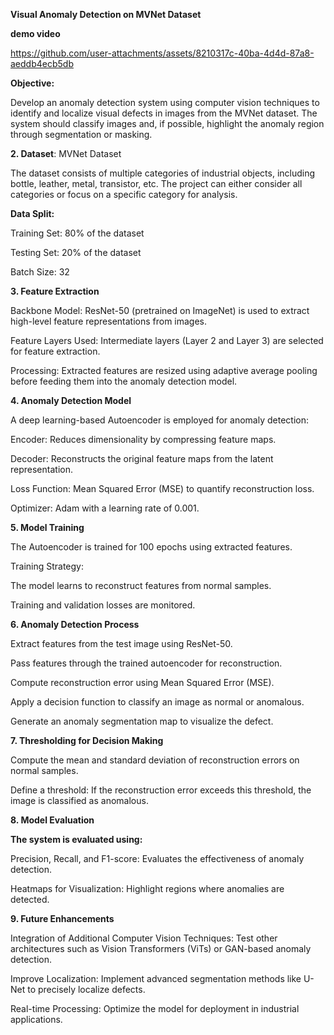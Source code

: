 **Visual Anomaly Detection on MVNet Dataset**

**demo video**

https://github.com/user-attachments/assets/8210317c-40ba-4d4d-87a8-aeddb4ecb5db

**Objective:**

Develop an anomaly detection system using computer vision techniques to identify and localize visual defects in images from the MVNet dataset. The system should classify images and, if possible, highlight the anomaly region through segmentation or masking.

**2. Dataset**: MVNet Dataset

The dataset consists of multiple categories of industrial objects, including bottle, leather, metal, transistor, etc. The project can either consider all categories or focus on a specific category for analysis.

**Data Split:**

Training Set: 80% of the dataset

Testing Set: 20% of the dataset

Batch Size: 32


**3. Feature Extraction**

Backbone Model: ResNet-50 (pretrained on ImageNet) is used to extract high-level feature representations from images.

Feature Layers Used: Intermediate layers (Layer 2 and Layer 3) are selected for feature extraction.

Processing: Extracted features are resized using adaptive average pooling before feeding them into the anomaly detection model.

**4. Anomaly Detection Model**

A deep learning-based Autoencoder is employed for anomaly detection:

Encoder: Reduces dimensionality by compressing feature maps.

Decoder: Reconstructs the original feature maps from the latent representation.

Loss Function: Mean Squared Error (MSE) to quantify reconstruction loss.

Optimizer: Adam with a learning rate of 0.001.

**5. Model Training**

The Autoencoder is trained for 100 epochs using extracted features.

Training Strategy:

The model learns to reconstruct features from normal samples.

Training and validation losses are monitored.

**6. Anomaly Detection Process**

Extract features from the test image using ResNet-50.

Pass features through the trained autoencoder for reconstruction.

Compute reconstruction error using Mean Squared Error (MSE).

Apply a decision function to classify an image as normal or anomalous.

Generate an anomaly segmentation map to visualize the defect.

**7. Thresholding for Decision Making**

Compute the mean and standard deviation of reconstruction errors on normal samples.

Define a threshold: If the reconstruction error exceeds this threshold, the image is classified as anomalous.

**8. Model Evaluation**

**The system is evaluated using:**

Precision, Recall, and F1-score: Evaluates the effectiveness of anomaly detection.

Heatmaps for Visualization: Highlight regions where anomalies are detected.

**9. Future Enhancements**

Integration of Additional Computer Vision Techniques: Test other architectures such as Vision Transformers (ViTs) or GAN-based anomaly detection.

Improve Localization: Implement advanced segmentation methods like U-Net to precisely localize defects.

Real-time Processing: Optimize the model for deployment in industrial applications.

